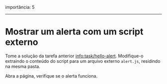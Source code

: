 importância: 5

---

# Mostrar um alerta com um script externo

Tome a solução da tarefa anterior <info:task/hello-alert>. Modifique-o extraindo o conteúdo do script para um arquivo externo `alert.js`, residindo na mesma pasta.

Abra a página, verifique se o alerta funciona.